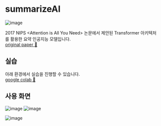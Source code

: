 # summarizeAI
![image](https://user-images.githubusercontent.com/61264183/202898341-73d0872f-29cc-4179-8a60-db6d9c7a32ed.png)

2017 NIPS \<Attention is All You Need\> 논문에서 제안된 Transformer 아키텍처를 활용한 요약 인공지능 모델입니다.  
[original paper 📃](https://arxiv.org/abs/1706.03762)

## 실습
아래 환경에서 실습을 진행할 수 있습니다.  
[google colab 🔗](https://colab.research.google.com/drive/1gNIVIounNJR4_KpEFpWxEER6w2SdAirf?usp=sharing!)

## 사용 화면
![image](https://user-images.githubusercontent.com/61264183/202867219-796d8256-24bf-4bd6-9fc8-f51bf5b2d043.png)
![image](https://user-images.githubusercontent.com/61264183/202867265-53198210-01c4-4c53-832b-57a7b6d90c58.png)

![image](https://user-images.githubusercontent.com/61264183/202867309-03fc8df4-aeb4-45d6-bbe7-988e187379b2.png)
